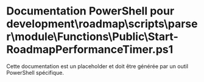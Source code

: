 # Documentation PowerShell pour development\roadmap\scripts\parser\module\Functions\Public\Start-RoadmapPerformanceTimer.ps1

Cette documentation est un placeholder et doit être générée par un outil PowerShell spécifique.
